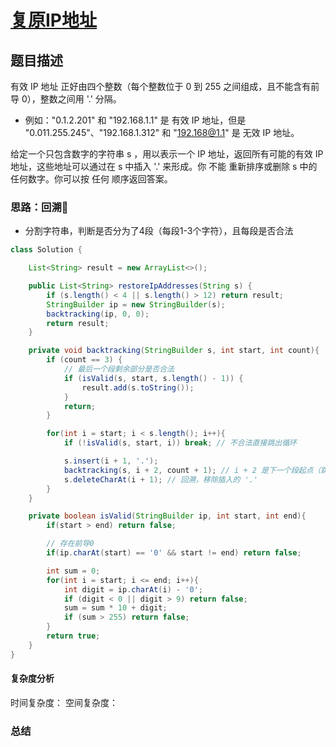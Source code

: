 # [复原IP地址](复原IP地址"[题目地址](https://leetcode.cn/problems/restore-ip-addresses/description/)")

## 题目描述
有效 IP 地址 正好由四个整数（每个整数位于 0 到 255 之间组成，且不能含有前导 0），整数之间用 '.' 分隔。

- 例如："0.1.2.201" 和 "192.168.1.1" 是 有效 IP 地址，但是 "0.011.255.245"、"192.168.1.312" 和 "192.168@1.1" 是 无效 IP 地址。

给定一个只包含数字的字符串 s ，用以表示一个 IP 地址，返回所有可能的有效 IP 地址，这些地址可以通过在 s 中插入 '.' 来形成。你 不能 重新排序或删除 s 中的任何数字。你可以按 任何 顺序返回答案。

### 思路：回溯🌟
- 分割字符串，判断是否分为了4段（每段1-3个字符），且每段是否合法

```java
class Solution {

    List<String> result = new ArrayList<>();

    public List<String> restoreIpAddresses(String s) {
        if (s.length() < 4 || s.length() > 12) return result;
        StringBuilder ip = new StringBuilder(s);
        backtracking(ip, 0, 0);
        return result;
    }

    private void backtracking(StringBuilder s, int start, int count){
        if (count == 3) {
            // 最后一个段剩余部分是否合法
            if (isValid(s, start, s.length() - 1)) {
                result.add(s.toString());
            }
            return;
        }

        for(int i = start; i < s.length(); i++){
            if (!isValid(s, start, i)) break; // 不合法直接跳出循环

            s.insert(i + 1, '.');
            backtracking(s, i + 2, count + 1); // i + 2 是下一个段起点（跳过刚插入的 '.'）
            s.deleteCharAt(i + 1); // 回溯，移除插入的 '.'
        }
    }

    private boolean isValid(StringBuilder ip, int start, int end){
        if(start > end) return false;

        // 存在前导0
        if(ip.charAt(start) == '0' && start != end) return false;

        int sum = 0;
        for(int i = start; i <= end; i++){
            int digit = ip.charAt(i) - '0';
            if (digit < 0 || digit > 9) return false;
            sum = sum * 10 + digit;
            if (sum > 255) return false;
        }
        return true;
    }
}
```

#### 复杂度分析
时间复杂度：
空间复杂度：

### 总结
